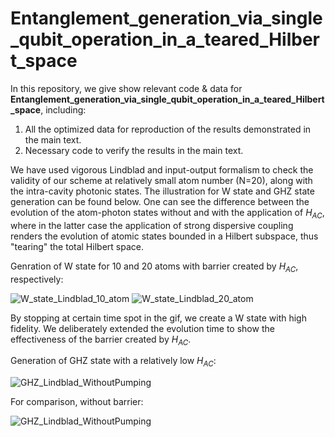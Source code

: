 # Entanglement_generation_via_single_qubit_operation_in_a_teared_Hilbert_space
In this repository, we give show relevant code & data for **Entanglement_generation_via_single_qubit_operation_in_a_teared_Hilbert_space**, including:
1. All the optimized data for reproduction of the results demonstrated in the main text.
2. Necessary code to verify the results in the main text.

We have used vigorous Lindblad and input-output formalism to check the validity of our scheme at relatively small atom number (N=20), along with the intra-cavity photonic states.
The illustration for W state and GHZ state generation can be found below.
One can see the difference between the evolution of the atom-photon states without and with the application of $H_{AC}$, where in the latter case the application of strong dispersive coupling renders the evolution of atomic states bounded in a Hilbert subspace, thus "tearing" the total Hilbert space.

Genration of W state for 10 and 20 atoms with barrier created by $H_{AC}$, respectively:

![W_state_Lindblad_10_atom](https://github.com/ZhangTao1999/Entanglement_generation_via_single_qubit_operation_in_a_teared_Hilbert_space/assets/96274358/2e8189f5-046c-45f1-a29f-fcac5aefa23e)
![W_state_Lindblad_20_atom](https://github.com/ZhangTao1999/Entanglement_generation_via_single_qubit_operation_in_a_teared_Hilbert_space/assets/96274358/2ae32138-48c0-44f8-adb2-573e152e8417)

By stopping at certain time spot in the gif, we create a W state with high fidelity. We deliberately extended the evolution time to show the effectiveness of the barrier created by $H_{AC}$.



Generation of GHZ state with a relatively low $H_{AC}$:

![GHZ_Lindblad_WithoutPumping](https://github.com/ZhangTao1999/Entanglement_generation_via_single_qubit_operation_in_a_teared_Hilbert_space/assets/96274358/4c7ae8b9-8dbb-4d04-8897-9616d7e00f3f)

For comparison, without barrier:

![GHZ_Lindblad_WithoutPumping](https://github.com/ZhangTao1999/Entanglement_generation_via_single_qubit_operation_in_a_teared_Hilbert_space/assets/96274358/0cbb2c87-0449-4c64-9ae8-b79538790b7f)

